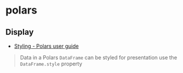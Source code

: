 # polars



## Display 

- [Styling - Polars user guide](https://docs.pola.rs/user-guide/misc/styling/)  

> Data in a Polars `DataFrame` can be styled for presentation use the `DataFrame.style` property